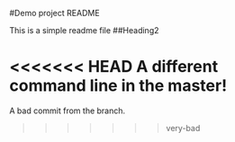 #Demo project README

This is a simple readme file
##Heading2

<<<<<<< HEAD
A different command line in the master!
=======
A bad commit from the branch.
>>>>>>> very-bad
